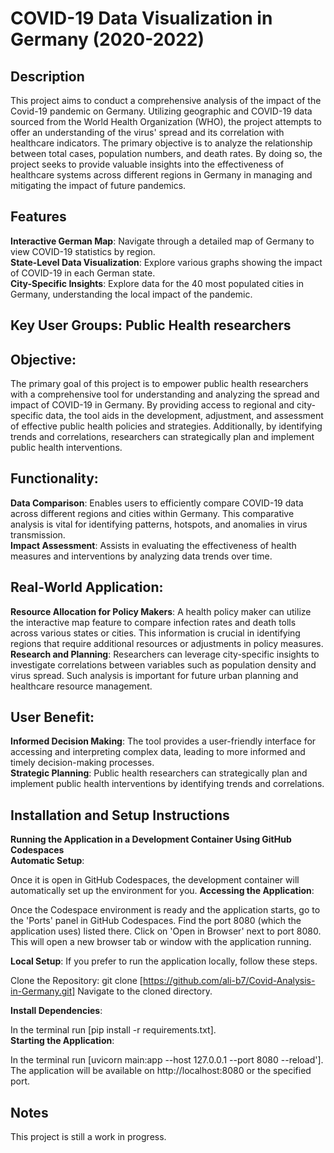 # COVID-19 Data Visualization in Germany (2020-2022)

## Description
This project aims to conduct a comprehensive analysis of the impact of the Covid-19 pandemic on Germany. Utilizing geographic and COVID-19 data sourced from the World Health Organization (WHO), the project attempts to offer an understanding of the virus' spread and its correlation with healthcare indicators. The primary objective is to analyze the relationship between total cases, population numbers, and death rates. By doing so, the project seeks to provide valuable insights into the effectiveness of healthcare systems across different regions in Germany in managing and mitigating the impact of future pandemics.

## Features
**Interactive German Map**: Navigate through a detailed map of Germany to view COVID-19 statistics by region.  
**State-Level Data Visualization**: Explore various graphs showing the impact of COVID-19 in each German state.  
**City-Specific Insights**: Explore data for the 40 most populated cities in Germany, understanding the local impact of the pandemic.  

## Key User Groups: Public Health researchers

## Objective:
The primary goal of this project is to empower public health researchers with a comprehensive tool for understanding and analyzing the spread and impact of COVID-19 in Germany. By providing access to regional and city-specific data, the tool aids in the development, adjustment, and assessment of effective public health policies and strategies. Additionally, by identifying trends and correlations, researchers can strategically plan and implement public health interventions.

## Functionality:
**Data Comparison**: Enables users to efficiently compare COVID-19 data across different regions and cities within Germany. This comparative analysis is vital for identifying patterns, hotspots, and anomalies in virus transmission.  
**Impact Assessment**: Assists in evaluating the effectiveness of health measures and interventions by analyzing data trends over time.  

## Real-World Application:
**Resource Allocation for Policy Makers**: A health policy maker can utilize the interactive map feature to compare infection rates and death tolls across various states or cities. This information is crucial in identifying regions that require additional resources or adjustments in policy measures.  
**Research and Planning**: Researchers can leverage city-specific insights to investigate correlations between variables such as population density and virus spread. Such analysis is important for future urban planning and healthcare resource management.  

## User Benefit:
**Informed Decision Making**: The tool provides a user-friendly interface for accessing and interpreting complex data, leading to more informed and timely decision-making processes.  
**Strategic Planning**: Public health researchers can strategically plan and implement public health interventions by identifying trends and correlations.  

## Installation and Setup Instructions
**Running the Application in a Development Container Using GitHub Codespaces**  
**Automatic Setup**:

Once it is open in GitHub Codespaces, the development container will automatically set up the environment for you. 
**Accessing the Application**:

Once the Codespace environment is ready and the application starts, go to the 'Ports' panel in GitHub Codespaces.
Find the port 8080 (which the application uses) listed there.
Click on 'Open in Browser' next to port 8080. This will open a new browser tab or window with the application running.

**Local Setup**: If you prefer to run the application locally, follow these steps.

Clone the Repository:
git clone [https://github.com/ali-b7/Covid-Analysis-in-Germany.git]
Navigate to the cloned directory.

**Install Dependencies**:


In the terminal run [pip install -r requirements.txt].  
**Starting the Application**:

In the terminal run [uvicorn main:app --host 127.0.0.1 --port 8080 --reload'].
The application will be available on http://localhost:8080 or the specified port.

## Notes
This project is still a work in progress. 
